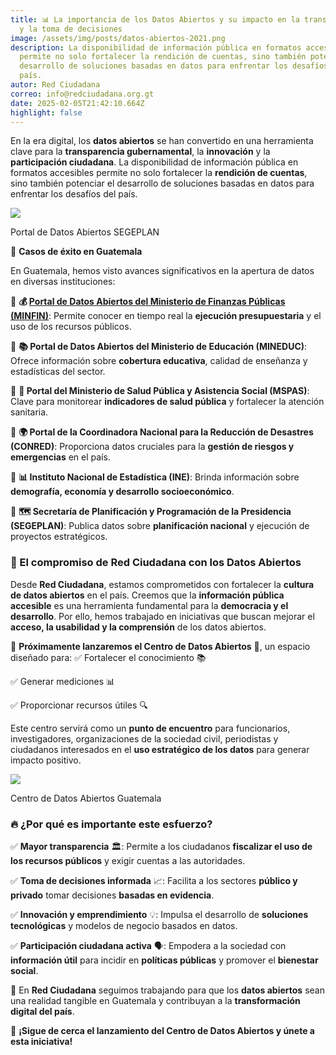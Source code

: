 ```yaml
---
title: 📊 La importancia de los Datos Abiertos y su impacto en la transparencia
  y la toma de decisiones
image: /assets/img/posts/datos-abiertos-2021.png
description: La disponibilidad de información pública en formatos accesibles
  permite no solo fortalecer la rendición de cuentas, sino también potenciar el
  desarrollo de soluciones basadas en datos para enfrentar los desafíos del
  país.
autor: Red Ciudadana
correo: info@redciudadana.org.gt
date: 2025-02-05T21:42:10.664Z
highlight: false
---
```

En la era digital, los **datos abiertos** se han convertido en una herramienta clave para la **transparencia gubernamental**, la **innovación** y la **participación ciudadana**. La disponibilidad de información pública en formatos accesibles permite no solo fortalecer la **rendición de cuentas**, sino también potenciar el desarrollo de soluciones basadas en datos para enfrentar los desafíos del país.

![](https://media.licdn.com/dms/image/v2/D4E12AQHMdoNOfKtfEg/article-inline_image-shrink_1500_2232/article-inline_image-shrink_1500_2232/0/1738791542634?e=1744243200&v=beta&t=MQz6DQ1Q_ix0_7lPRFM6SbxBHuuOaCJ-rRlapOLzWqI)

Portal de Datos Abiertos SEGEPLAN

📍 **Casos de éxito en Guatemala**

En Guatemala, hemos visto avances significativos en la apertura de datos en diversas instituciones:

🔹 **💰 [Portal de Datos Abiertos del Ministerio de Finanzas Públicas (MINFIN)](https://datos.minfin.gob.gt/)**: Permite conocer en tiempo real la **ejecución presupuestaria** y el uso de los recursos públicos.

🔹 **📚 Portal de Datos Abiertos del Ministerio de Educación (MINEDUC)**: Ofrece información sobre **cobertura educativa**, calidad de enseñanza y estadísticas del sector.

🔹 **🏥 Portal del Ministerio de Salud Pública y Asistencia Social (MSPAS)**: Clave para monitorear **indicadores de salud pública** y fortalecer la atención sanitaria.

🔹 **🌍 Portal de la Coordinadora Nacional para la Reducción de Desastres (CONRED)**: Proporciona datos cruciales para la **gestión de riesgos y emergencias** en el país.

🔹 **📊 Instituto Nacional de Estadística (INE)**: Brinda información sobre **demografía, economía y desarrollo socioeconómico**.

🔹 **🗺️ Secretaría de Planificación y Programación de la Presidencia (SEGEPLAN)**: Publica datos sobre **planificación nacional** y ejecución de proyectos estratégicos.

### 🔎 El compromiso de Red Ciudadana con los Datos Abiertos

Desde **Red Ciudadana**, estamos comprometidos con fortalecer la **cultura de datos abiertos** en el país. Creemos que la **información pública accesible** es una herramienta fundamental para la **democracia y el desarrollo**. Por ello, hemos trabajado en iniciativas que buscan mejorar el **acceso, la usabilidad y la comprensión** de los datos abiertos.

🚀 **Próximamente lanzaremos el Centro de Datos Abiertos** 📡, un espacio diseñado para: ✅ Fortalecer el conocimiento 📚

✅ Generar mediciones 📊

✅ Proporcionar recursos útiles 🔍

Este centro servirá como un **punto de encuentro** para funcionarios, investigadores, organizaciones de la sociedad civil, periodistas y ciudadanos interesados en el **uso estratégico de los datos** para generar impacto positivo.

![](https://media.licdn.com/dms/image/v2/D4E12AQEKnaP7QeVnRg/article-inline_image-shrink_1500_2232/article-inline_image-shrink_1500_2232/0/1738791581066?e=1744243200&v=beta&t=VQKZAQkj4ywpSHmwtPeazTMvDkZafrrdtO058w0MzLM)

Centro de Datos Abiertos Guatemala

### 🔥 ¿Por qué es importante este esfuerzo?

✅ **Mayor transparencia** 🏛️: Permite a los ciudadanos **fiscalizar el uso de los recursos públicos** y exigir cuentas a las autoridades.

✅ **Toma de decisiones informada** 📈: Facilita a los sectores **público y privado** tomar decisiones **basadas en evidencia**.

✅ **Innovación y emprendimiento** 💡: Impulsa el desarrollo de **soluciones tecnológicas** y modelos de negocio basados en datos.

✅ **Participación ciudadana activa** 🗣️: Empodera a la sociedad con **información útil** para incidir en **políticas públicas** y promover el **bienestar social**.

📢 En **Red Ciudadana** seguimos trabajando para que los **datos abiertos** sean una realidad tangible en Guatemala y contribuyan a la **transformación digital del país**.

👀 **¡Sigue de cerca el lanzamiento del Centro de Datos Abiertos y únete a esta iniciativa!**
